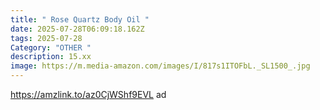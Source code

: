 ```yaml
---
title: " Rose Quartz Body Oil "
date: 2025-07-28T06:09:18.162Z
tags: 2025-07-28
Category: "OTHER "
description: 15.xx
image: https://m.media-amazon.com/images/I/817s1ITOFbL._SL1500_.jpg
---
```

https://amzlink.to/az0CjWShf9EVL ad